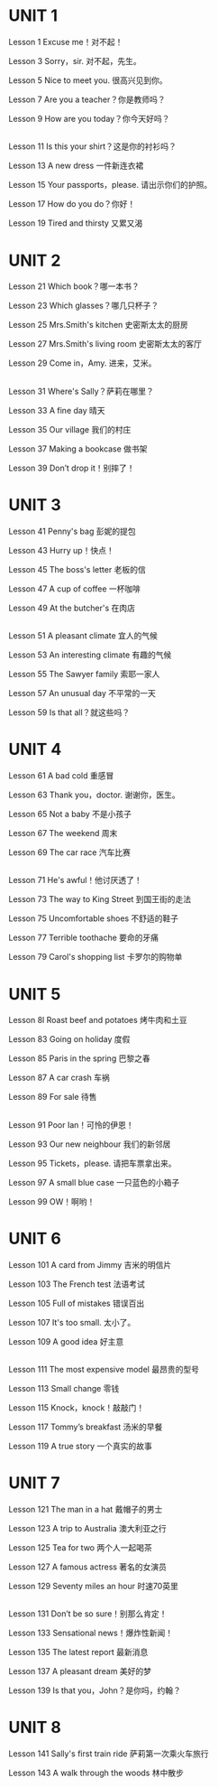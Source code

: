 # UNIT 1
Lesson 1 Excuse me！对不起！
<!-- Lesson 2 Is this your…？这是你的……吗？ -->
Lesson 3 Sorry，sir. 对不起，先生。
<!-- Lesson 4 Is this your…；这是你的……吗？ -->
Lesson 5 Nice to meet you. 很高兴见到你。
<!-- Lesson 6 What make is it？它是什么牌子的？ -->
Lesson 7 Are you a teacher？你是教师吗？
<!-- Lesson 8 What's your job？你是做什么工作的？ -->
Lesson 9 How are you today？你今天好吗？
<!-- Lesson 10 Look at… 看…… -->

##
Lesson 11 Is this your shirt？这是你的衬衫吗？
<!-- Lesson 12  -->
  <!-- Whose is this…？ -->
  <!-- This is my/your/his/her… 这……是谁的？这是我的/你 的/他的/她的…… -->
  <!-- Whose is that…？ -->
  <!-- That is my/your/his/her… 那……是谁的？那是我的/ 你的/他的/她的…… -->

Lesson 13 A new dress 一件新连衣裙
<!-- Lesson 14 What colour is your…？你的……是什么颜色的？ -->
Lesson 15 Your passports，please. 请出示你们的护照。
<!-- Lesson 16 Are you… 你们是……吗？ -->
Lesson 17 How do you do？你好！
<!-- Lesson 18 What are their jobs？他们是做什么工作的？ -->
Lesson 19 Tired and thirsty 又累又渴
<!-- Lesson 20 Look at them！看看他/它们！ -->

# UNIT 2
Lesson 21 Which book？哪一本书？
<!-- Lesson 22  -->
  <!-- Give me/him/her/us/them a… 给我/他/她/我们/他们一…… -->
  <!-- Which one？哪—……？ -->
Lesson 23 Which glasses？哪几只杯子？
<!-- Lesson 24  -->
  <!-- Give me/him/her/us/them some… 给我/他/她/我们/他们一些…… -->
  <!-- Which ones？哪些？ -->

Lesson 25 Mrs.Smith's kitchen 史密斯太太的厨房
<!-- Lesson 26 Where is it？它在哪里？ -->
Lesson 27 Mrs.Smith's living room 史密斯太太的客厅
<!-- Lesson 28 Where are they？它们在哪里无前例？ -->
Lesson 29 Come in，Amy. 进来，艾米。
<!-- Lesson 30 What must l do？我应该做什么？ -->

##
Lesson 31 Where's Sally？萨莉在哪里？
<!-- Lesson 32 What's he/she/it doing？他/她/它正在做什么？ -->
Lesson 33 A fine day 晴天
<!-- Lesson 34 What are they doing？他们在做什么？ -->
Lesson 35 Our village 我们的村庄
<!-- Lesson 36 Where…？……在哪里？ -->
Lesson 37 Making a bookcase 做书架
<!-- Lesson 38  -->
  <!-- What are you going to do？你准备做什么？ -->
  <!-- What are you doing now？你现在正在做什么？ -->
Lesson 39 Don’t drop it！别摔了！
<!-- Lesson 40  -->
  <!-- What are you going to do？你准备做什么？ -->
  <!-- I'm going to… 我准备…… -->

# UNIT 3

Lesson 41 Penny's bag 彭妮的提包
<!-- Lesson 42  -->
  <!-- Is there a…in/on that…？在那个……中/上有一个……吗？ -->
  <!-- Is there any…in/on that…？在那个……中/上有……吗？ -->
Lesson 43 Hurry up！快点！
<!-- Lesson 44  -->
  <!-- Are there any…? 有……吗？ -->
  <!-- Is there any…? 有……吗？ -->
Lesson 45 The boss's letter 老板的信
<!-- Lesson 46 Can you…? 你能……吗？ -->
Lesson 47 A cup of coffee 一杯咖啡
<!-- Lesson 48  -->
  <!-- Do you like…？你喜欢……吗？ -->
  <!-- Do you want…？你想要……吗？ -->
Lesson 49 At the butcher's 在肉店
<!-- Lesson 50  -->
  <!-- He likes… 他喜欢…… -->
  <!-- But he doesn't fike… 但是他不喜欢…… -->

##
Lesson 51 A pleasant climate 宜人的气候
<!-- Lesson 52  -->
  <!-- what nationality are they？他们是哪国人？ -->
  <!-- Where do thev come from？他们来自哪个国家？ -->
Lesson 53 An interesting climate 有趣的气候
<!-- Lesson 54  -->
  <!-- What nationality are they 他们是哪国人？ -->
  <!-- Where do they come from? 他们来自哪个国家？ -->
Lesson 55 The Sawyer family 索耶一家人
<!-- Lesson 56 What do they usually do？他们通常做什么？ -->
Lesson 57 An unusual day 不平常的一天
<!-- Lesson 58 What's the time？几点钟？ -->
Lesson 59 Is that all？就这些吗？
<!-- Lesson 60 What's the time？几点钟？ -->

# UNIT 4
Lesson 61 A bad cold 重感冒
<!-- Lesson 62  -->
  <!-- What's the matter with them？他们怎么啦？ -->
  <!-- What must they do？他们该怎么办？ -->
Lesson 63 Thank you，doctor. 谢谢你，医生。
<!-- Lesson 64  -->
  <!-- Don’t…！不要……！ -->
  <!-- You mustn't…！你不应该……！ -->
Lesson 65 Not a baby 不是小孩子
<!-- Lesson 66 What's the time？几点钟？ -->
Lesson 67 The weekend 周末
<!-- Lesson 68 What's the time？几点钟？ -->
Lesson 69 The car race 汽车比赛
<!-- Lesson 70 When were they there？他们是什么时候在那里的？ -->

##
Lesson 71 He's awful！他讨厌透了！
<!-- Lesson 72  -->
  <!-- When did you…？ 你什么时候……？ -->
  <!-- Can you do this test？你能完成以下测试吗？ -->
Lesson 73 The way to King Street 到国王街的走法
<!-- Lesson 74 What did they do？他们干了什么？ -->
Lesson 75 Uncomfortable shoes 不舒适的鞋子
<!-- Lesson 76 When did you…？你什么时候……？ -->
Lesson 77 Terrible toothache 要命的牙痛
<!-- Lesson 78 When did you…？你什么时候……？ -->
Lesson 79 Carol's shopping list 卡罗尔的购物单
<!-- Lesson 80 I must go to the… 我必须去…… -->

# UNIT 5
Lesson 8l Roast beef and potatoes 烤牛肉和土豆
<!-- Lesson 82 I had… 我吃（喝、从事）了…… -->
Lesson 83 Going on holiday 度假
<!-- Lesson 84 Have you had…? 你已经……了吗？ -->
Lesson 85 Paris in the spring 巴黎之春
<!-- Lesson 86 What have you done？你已经做了什么？ -->
Lesson 87 A car crash 车祸
<!-- Lesson 88 Have you…yet？你已经……了吗？ -->
Lesson 89 For sale 待售
<!-- Lesson 90 Have you…yet？你已经……了吗？ -->
##
Lesson 91 Poor Ian！可怜的伊恩！
<!-- Lesson 92 When will…？什么时候要……？ -->
Lesson 93 Our new neighbour 我们的新邻居
<!-- Lesson 94 When did you/will you go to…？你过去/将在什么时候去……？ -->
Lesson 95 Tickets，please. 请把车票拿出来。
<!-- Lesson 96 What's the exact time？确切的时间是几点？ -->
Lesson 97 A small blue case 一只蓝色的小箱子
<!-- Lesson 98  -->
  <!-- Whose is it？它是谁的？ -->
  <!-- Whose are they？它们是谁的？ -->
Lesson 99 OW！啊哟！
<!-- Lesson 100  -->
  <!-- He says that… -->
  <!-- She says that… -->
  <!-- They say that… 他/她/他们说…… -->


# UNIT 6
Lesson 101 A card from Jimmy 吉米的明信片
<!-- Lesson 102 他/她/他们说他/她/他们…… -->
  <!-- He says he… -->
  <!-- She says she… -->
  <!-- They say they…  -->
Lesson 103 The French test 法语考试
<!-- Lesson 104 Too，very，enough 太、非常、足够 -->
Lesson 105 Full of mistakes 错误百出
<!-- Lesson 106  -->
  <!-- I want you/him/her/them to…  我要你/他/她/他们…… -->
  <!-- Tell him/her/them to…  告诉他/她/他们…… -->
Lesson 107 It's too small. 太小了。
<!-- Lesson 108 How do they compare？比一比 -->
Lesson 109 A good idea 好主意
<!-- Lesson 110 How do they compare？比一比 -->

## 
Lesson 111 The most expensive model 最昂贵的型号
<!-- Lesson 112 How do they compare？比一比 -->
Lesson 113 Small change 零钱
<!-- Lesson 114 I've got none. 我没有。 -->
Lesson 115 Knock，knock！敲敲门！
<!-- Lesson 116 Every，no，any and some 每一、无、若干和一些 -->
Lesson 117 Tommy’s breakfast 汤米的早餐
<!-- Lesson 118 What were you doing？你那时正在做什么？ -->
Lesson 119 A true story 一个真实的故事
<!-- Lesson 120 It had already happened. 事情已经发生了。 -->

# UNIT 7
Lesson 121 The man in a hat 戴帽子的男士
<!-- Lesson 122 Who（whom），which and that 关系代词 -->
Lesson 123 A trip to Australia 澳大利亚之行
<!-- Lesson 124（Who）/（whom），（which）and（that）关系代词 -->
Lesson 125 Tea for two 两个人一起喝茶
<!-- Lesson 126 Have to and do not need to 不得不和不必要 -->
Lesson 127 A famous actress 著名的女演员
<!-- Lesson 128  -->
  <!-- He can’t be… 他不可能…… -->
  <!-- He must be… 他肯定是…… -->
Lesson 129 Seventy miles an hour 时速70英里
<!-- Lesson 130  -->
  <!-- He can’t have been… 他那时不可能…… -->
  <!-- He must have been… 他那时肯定是…… -->

##
Lesson 131 Don’t be so sure！别那么肯定！
<!-- Lesson 132 He may be… 他可能是…… -->
  <!-- He may have been… 他可能已经…… -->
  <!-- I'm not sure 我不敢肯定。 -->
Lesson 133 Sensational news！爆炸性新闻！
<!-- Lesson 134  -->
  <!-- He said（that）he… 他曾说他…… -->
  <!-- He told me（that）he… 他曾告诉我说他…… -->
Lesson 135 The latest report 最新消息
<!-- Lesson 136  -->
  <!-- He said（that）he… 他（曾）说他…… -->
  <!-- He told me（that）he… 他（曾）告诉我说他…… -->
Lesson 137 A pleasant dream 美好的梦
<!-- Lesson 138 If… 如果…… -->
Lesson 139 Is that you，John？是你吗，约翰？
<!-- Lesson 140  -->
  <!-- He wants to know if/why/what/when 他想知道是否/为什么/什么/什么时候 -->

# UNIT 8
Lesson 141 Sally's first train ride 萨莉第一次乘火车旅行
<!-- Lesson 142  -->
  <!-- Someone invited Sally to a party. 有人邀请萨莉出席一个聚会。 -->
  <!-- Sally was invited to a party. 萨莉应邀出席一个聚会。 -->
Lesson 143 A walk through the woods 林中散步
<!-- Lesson 144 He hasn't been served yet. 还没有人来招待他？ -->






